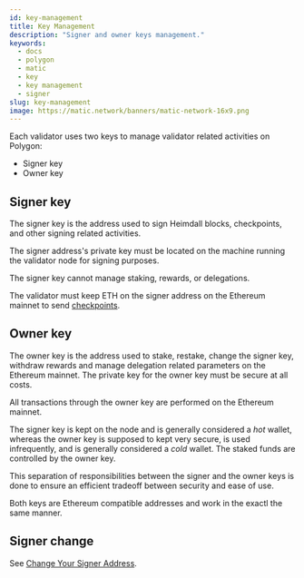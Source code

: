 ```yaml
---
id: key-management
title: Key Management
description: "Signer and owner keys management."
keywords:
  - docs
  - polygon
  - matic
  - key
  - key management
  - signer
slug: key-management
image: https://matic.network/banners/matic-network-16x9.png
---
```


Each validator uses two keys to manage validator related activities on Polygon:

* Signer key
* Owner key

## Signer key

The signer key is the address used to sign Heimdall blocks, checkpoints, and other signing related activities.

The signer address's private key must be located on the machine running the validator node for signing purposes.

The signer key cannot manage staking, rewards, or delegations.

The validator must keep ETH on the signer address on the Ethereum mainnet to send [checkpoints](../../glossary#checkpoint-transaction).

## Owner key

The owner key is the address used to stake, restake, change the signer key, withdraw rewards and manage delegation related parameters on the Ethereum mainnet. The private key for the owner key must be secure at all costs.

All transactions through the owner key are performed on the Ethereum mainnet.

The signer key is kept on the node and is generally considered a *hot* wallet, whereas the owner key is supposed to kept very secure, is used infrequently, and is generally considered a *cold* wallet. The staked funds are controlled by the owner key.

This separation of responsibilities between the signer and the owner keys is done to ensure an efficient tradeoff between security and ease of use.

Both keys are Ethereum compatible addresses and work in the exactl the same manner.

## Signer change

See [Change Your Signer Address](../../validate/change-signer-address).
